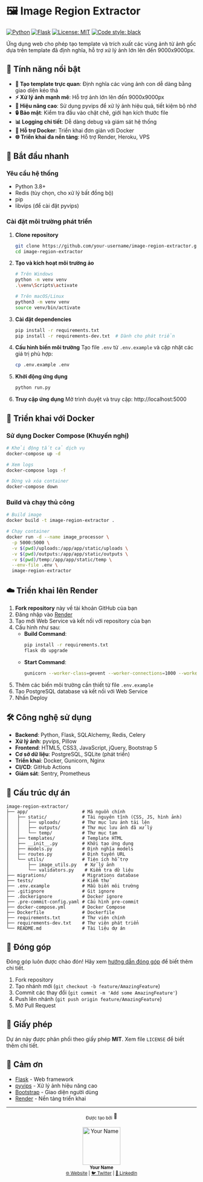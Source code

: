 # 🖼️ Image Region Extractor

[![Python](https://img.shields.io/badge/Python-3.8+-blue.svg)](https://www.python.org/downloads/)
[![Flask](https://img.shields.io/badge/Flask-2.0.x-green.svg)](https://flask.palletsprojects.com/)
[![License: MIT](https://img.shields.io/badge/License-MIT-yellow.svg)](https://opensource.org/licenses/MIT)
[![Code style: black](https://img.shields.io/badge/code%20style-black-000000.svg)](https://github.com/psf/black)

Ứng dụng web cho phép tạo template và trích xuất các vùng ảnh từ ảnh gốc dựa trên template đã định nghĩa, hỗ trợ xử lý ảnh lớn lên đến 9000x9000px.

## 🌟 Tính năng nổi bật

- **🎨 Tạo template trực quan**: Định nghĩa các vùng ảnh con dễ dàng bằng giao diện kéo thả
- **⚡ Xử lý ảnh mạnh mẽ**: Hỗ trợ ảnh lớn lên đến 9000x9000px
- **🚀 Hiệu năng cao**: Sử dụng pyvips để xử lý ảnh hiệu quả, tiết kiệm bộ nhớ
- **🔒 Bảo mật**: Kiểm tra đầu vào chặt chẽ, giới hạn kích thước file
- **📊 Logging chi tiết**: Dễ dàng debug và giám sát hệ thống
- **🐳 Hỗ trợ Docker**: Triển khai đơn giản với Docker
- **🌐 Triển khai đa nền tảng**: Hỗ trợ Render, Heroku, VPS

## 🚀 Bắt đầu nhanh

### Yêu cầu hệ thống

- Python 3.8+
- Redis (tùy chọn, cho xử lý bất đồng bộ)
- pip
- libvips (để cài đặt pyvips)

### Cài đặt môi trường phát triển

1. **Clone repository**
   ```bash
   git clone https://github.com/your-username/image-region-extractor.git
   cd image-region-extractor
   ```

2. **Tạo và kích hoạt môi trường ảo**
   ```bash
   # Trên Windows
   python -m venv venv
   .\venv\Scripts\activate
   
   # Trên macOS/Linux
   python3 -m venv venv
   source venv/bin/activate
   ```

3. **Cài đặt dependencies**
   ```bash
   pip install -r requirements.txt
   pip install -r requirements-dev.txt  # Dành cho phát triển
   ```

4. **Cấu hình biến môi trường**
   Tạo file `.env` từ `.env.example` và cập nhật các giá trị phù hợp:
   ```bash
   cp .env.example .env
   ```

5. **Khởi động ứng dụng**
   ```bash
   python run.py
   ```

6. **Truy cập ứng dụng**
   Mở trình duyệt và truy cập: http://localhost:5000

## 🐳 Triển khai với Docker

### Sử dụng Docker Compose (Khuyến nghị)

```bash
# Khởi động tất cả dịch vụ
docker-compose up -d

# Xem logs
docker-compose logs -f

# Dừng và xóa container
docker-compose down
```

### Build và chạy thủ công

```bash
# Build image
docker build -t image-region-extractor .

# Chạy container
docker run -d --name image_processor \
  -p 5000:5000 \
  -v $(pwd)/uploads:/app/app/static/uploads \
  -v $(pwd)/outputs:/app/app/static/outputs \
  -v $(pwd)/temp:/app/app/static/temp \
  --env-file .env \
  image-region-extractor
```

## ☁️ Triển khai lên Render

1. **Fork repository** này về tài khoản GitHub của bạn
2. Đăng nhập vào [Render](https://render.com)
3. Tạo mới Web Service và kết nối với repository của bạn
4. Cấu hình như sau:
   - **Build Command**: 
     ```bash
     pip install -r requirements.txt
     flask db upgrade
     ```
   - **Start Command**: 
     ```bash
     gunicorn --worker-class=gevent --worker-connections=1000 --workers=4 --timeout 120 --bind :$PORT wsgi:app
     ```
5. Thêm các biến môi trường cần thiết từ file `.env.example`
6. Tạo PostgreSQL database và kết nối với Web Service
7. Nhấn Deploy

## 🛠 Công nghệ sử dụng

- **Backend**: Python, Flask, SQLAlchemy, Redis, Celery
- **Xử lý ảnh**: pyvips, Pillow
- **Frontend**: HTML5, CSS3, JavaScript, jQuery, Bootstrap 5
- **Cơ sở dữ liệu**: PostgreSQL, SQLite (phát triển)
- **Triển khai**: Docker, Gunicorn, Nginx
- **CI/CD**: GitHub Actions
- **Giám sát**: Sentry, Prometheus

## 📄 Cấu trúc dự án

```
image-region-extractor/
├── app/                    # Mã nguồn chính
│   ├── static/             # Tài nguyên tĩnh (CSS, JS, hình ảnh)
│   │   ├── uploads/        # Thư mục lưu ảnh tải lên
│   │   ├── outputs/        # Thư mục lưu ảnh đã xử lý
│   │   └── temp/           # Thư mục tạm
│   ├── templates/          # Template HTML
│   ├── __init__.py         # Khởi tạo ứng dụng
│   ├── models.py           # Định nghĩa models
│   ├── routes.py           # Định tuyến URL
│   └── utils/              # Tiện ích hỗ trợ
│       ├── image_utils.py   # Xử lý ảnh
│       └── validators.py    # Kiểm tra dữ liệu
├── migrations/             # Migrations database
├── tests/                  # Kiểm thử
├── .env.example            # Mẫu biến môi trường
├── .gitignore              # Git ignore
├── .dockerignore           # Docker ignore
├── .pre-commit-config.yaml # Cấu hình pre-commit
├── docker-compose.yml      # Docker Compose
├── Dockerfile              # Dockerfile
├── requirements.txt        # Thư viện chính
├── requirements-dev.txt    # Thư viện phát triển
└── README.md               # Tài liệu dự án
```

## 🤝 Đóng góp

Đóng góp luôn được chào đón! Hãy xem [hướng dẫn đóng góp](CONTRIBUTING.md) để biết thêm chi tiết.

1. Fork repository
2. Tạo nhánh mới (`git checkout -b feature/AmazingFeature`)
3. Commit các thay đổi (`git commit -m 'Add some AmazingFeature'`)
4. Push lên nhánh (`git push origin feature/AmazingFeature`)
5. Mở Pull Request

## 📄 Giấy phép

Dự án này được phân phối theo giấy phép **MIT**. Xem file `LICENSE` để biết thêm chi tiết.

## 🙏 Cảm ơn

- [Flask](https://flask.palletsprojects.com/) - Web framework
- [pyvips](https://github.com/libvips/pyvips) - Xử lý ảnh hiệu năng cao
- [Bootstrap](https://getbootstrap.com/) - Giao diện người dùng
- [Render](https://render.com) - Nền tảng triển khai

---

<div align="center">
  <sub>Được tạo bởi</sub> 💖
  <br>
  <br>
  <a href="https://github.com/your-username">
    <img src="https://avatars.githubusercontent.com/your-username" width="100" alt="Your Name">
  </a>
  <br>
  <sub><b>Your Name</b></sub>
  <br>
  <sub>
    <a href="https://your-website.com">🌐 Website</a> | 
    <a href="https://twitter.com/your-handle">🐦 Twitter</a> | 
    <a href="https://linkedin.com/in/your-profile">💼 LinkedIn</a>
  </sub>
</div>
